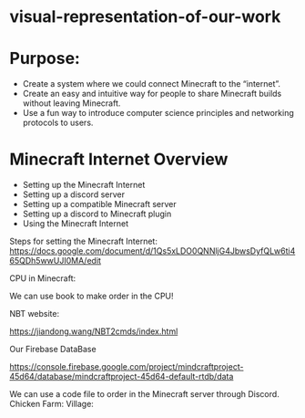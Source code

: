 # visual-representation-of-our-work


# Purpose: 
* Create a system where we could connect Minecraft to the “internet”.
* Create an easy and intuitive way for people to share Minecraft builds without leaving Minecraft. 
* Use a fun way to introduce computer science principles and networking protocols to users.

# Minecraft Internet Overview
* Setting up the Minecraft Internet
* Setting up a discord server
* Setting up a compatible Minecraft server
* Setting up a discord to Minecraft plugin
* Using the Minecraft Internet

Steps for setting the Minecraft Internet: https://docs.google.com/document/d/1Qs5xLDO0QNNljG4JbwsDyfQLw6ti465QDh5wwUJI0MA/edit 


CPU in Minecraft:

We can use book to make order in the CPU!


NBT website: 

https://jiandong.wang/NBT2cmds/index.html

Our Firebase DataBase

https://console.firebase.google.com/project/mindcraftproject-45d64/database/mindcraftproject-45d64-default-rtdb/data 

We can use a code file to order in the Minecraft server through Discord. 
Chicken Farm:                         Village: 





